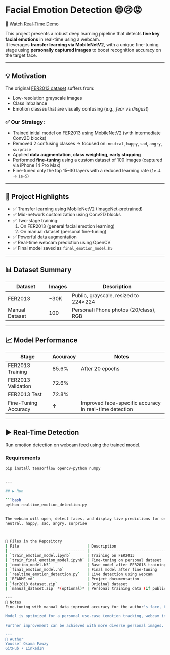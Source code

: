 # Facial Emotion Detection 😄😢😡

🎥 [Watch Real-Time Demo](https://drive.google.com/file/d/1hbSXi4lOVQk7fP8GbSngoNVvNtmfB5zO/view)

This project presents a robust deep learning pipeline that detects **five key facial emotions** in real-time using a webcam.  
It leverages **transfer learning via MobileNetV2**, with a unique fine-tuning stage using **personally captured images** to boost recognition accuracy on the target face.

---

## 💡 Motivation

The original [FER2013 dataset](https://www.kaggle.com/datasets/msambare/fer2013) suffers from:

- Low-resolution grayscale images  
- Class imbalance  
- Emotion classes that are visually confusing (e.g., *fear* vs *disgust*)

### ✅ Our Strategy:

- Trained initial model on FER2013 using MobileNetV2 (with intermediate Conv2D blocks)
- Removed 2 confusing classes → focused on: `neutral`, `happy`, `sad`, `angry`, `surprise`
- Applied **data augmentation**, **class weighting**, **early stopping**
- Performed **fine-tuning** using a custom dataset of 100 images (captured via iPhone 14 Pro Max)
- Fine-tuned only the top 15–30 layers with a reduced learning rate (`1e-4` → `1e-5`)

---

## 🔧 Project Highlights

- ✅ Transfer learning using MobileNetV2 (ImageNet-pretrained)
- ✅ Mid-network customization using Conv2D blocks
- ✅ Two-stage training:
  1. On FER2013 (general facial emotion learning)
  2. On manual dataset (personal fine-tuning)
- ✅ Powerful data augmentation
- ✅ Real-time webcam prediction using OpenCV
- ✅ Final model saved as `final_emotion_model.h5`

---

## 📊 Dataset Summary

| Dataset        | Images | Description |
|----------------|--------|-------------|
| FER2013        | ~30K   | Public, grayscale, resized to 224×224 |
| Manual Dataset | 100    | Personal iPhone photos (20/class), RGB |

---

## 📈 Model Performance

| Stage                  | Accuracy | Notes                      |
|------------------------|----------|----------------------------|
| FER2013 Training       | 85.6%    | After 20 epochs            |
| FER2013 Validation     | 72.6%    |                            |
| FER2013 Test           | 72.8%    |                            |
| Fine-Tuning Accuracy   | ↑        | Improved face-specific accuracy in real-time detection |

---

## ▶️ Real-Time Detection

Run emotion detection on webcam feed using the trained model.

### Requirements

```bash
pip install tensorflow opencv-python numpy


---

## ▶️ Run

```bash
python realtime_emotion_detection.py


The webcam will open, detect faces, and display live predictions for one of the following emotions:
neutral, happy, sad, angry, surprise



📂 Files in the Repository
| File                              | Description                        |
| --------------------------------- | ---------------------------------- |
| `train_emotion_model.ipynb`       | Training on FER2013                |
| `train_final_emotion_model.ipynb` | Fine-tuning on personal dataset    |
| `emotion_model.h5`                | Base model after FER2013 training  |
| `final_emotion_model.h5`          | Final model after fine-tuning      |
| `realtime_emotion_detection.py`   | Live detection using webcam        |
| `README.md`                       | Project documentation              |
| `fer2013_dataset.zip`             | Original dataset                   |
| `manual_dataset.zip` *(optional)* | Personal training data (if public) |

---
📌 Notes
Fine-tuning with manual data improved accuracy for the author's face, but reduced generalization for other faces.

Model is optimized for a personal use-case (emotion tracking, webcam interfaces, etc.)

Further improvement can be achieved with more diverse personal images.

---
👤 Author
Youssef Osama Fawzy
GitHub • LinkedIn
